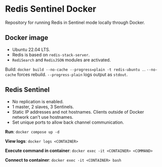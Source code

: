# Redis Sentinel Docker

Repository for running Redis in Sentinel mode locally through Docker.

## Docker image

- Ubuntu 22.04 LTS.
- Redis is based on `redis-stack-server`.
- `RediSearch` and `RedisJSON` modules are activated.

Build: `docker build --no-cache --progress=plain -t redis-ubuntu .`. `--no-cache` forces rebuild. `--progress-plain` logs output as `stdout`.

## Redis Sentinel

- No replication is enabled.
- 1 master, 2 slaves, 3 Sentinels.
- Static IP addresses and not hostnames. Clients outside of Docker network can't use hostnames.
- Set unique ports to allow back channel communication.

**Run**: `docker compose up -d`

**View logs**: `docker logs <CONTAINER>`

**Execute command in container**: `docker exec -it <CONTAINER> <COMMAND>`

**Connect to container**: `docker exec -it <CONTAINER> bash`
